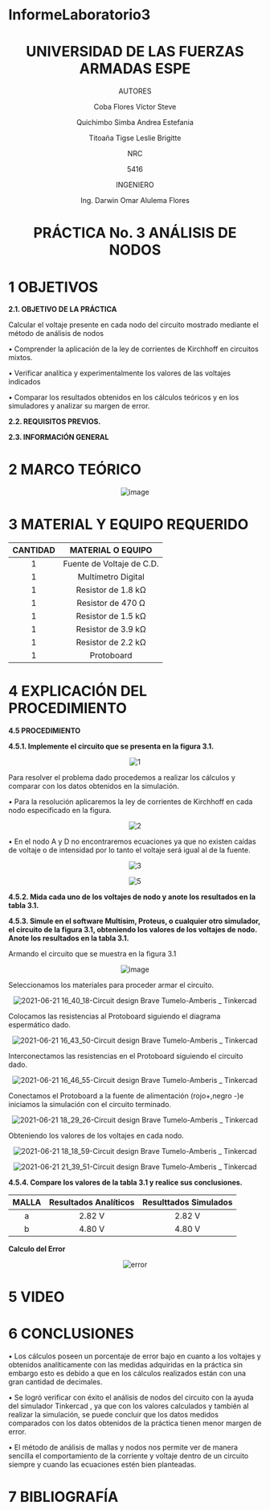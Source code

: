 # InformeLaboratorio3

<div align="center">

# UNIVERSIDAD DE LAS FUERZAS ARMADAS ESPE

AUTORES

Coba Flores Víctor Steve

Quichimbo Simba Andrea Estefania

Titoaña Tigse Leslie Brigitte

NRC
  
5416

INGENIERO

Ing. Darwin Omar Alulema Flores

# PRÁCTICA No. 3 ANÁLISIS DE NODOS
  
</div>

# 1 OBJETIVOS

**2.1. OBJETIVO DE LA PRÁCTICA**

Calcular el voltaje presente en cada nodo del circuito mostrado mediante el método de análisis de nodos

•	Comprender la aplicación de la ley de corrientes de Kirchhoff en circuitos mixtos.

•	Verificar analítica y experimentalmente los valores de las voltajes indicados

•	Comparar los resultados obtenidos en los cálculos teóricos y en los simuladores y analizar su margen de error.


**2.2. REQUISITOS PREVIOS.**


**2.3. INFORMACIÓN GENERAL**


# 2 MARCO TEÓRICO

<div align="center">

![image](https://user-images.githubusercontent.com/84430867/122862254-75775d00-d2e6-11eb-8508-ed830bcf1ca1.png)

</div>

# 3 MATERIAL Y EQUIPO REQUERIDO

<div align="center">
     
|**CANTIDAD**|**MATERIAL O EQUIPO** |
|    :---:   |       :---:          | 
|      1     | Fuente de Voltaje de C.D. |
|      1     | Multímetro Digital |
|      1     | Resistor de 1.8 kΩ |
|      1     | Resistor de 470 Ω  |
|      1     | Resistor de 1.5 kΩ |
|      1     | Resistor de 3.9 kΩ |
|      1     | Resistor de 2.2 kΩ |
|      1     | Protoboard |

</div>

# 4 EXPLICACIÓN DEL PROCEDIMIENTO

**4.5 PROCEDIMIENTO**

**4.5.1. Implemente el circuito que se presenta en la figura 3.1.**

<div align="center">

![1](https://user-images.githubusercontent.com/84587172/122854865-f7ad5480-d2d9-11eb-9fa6-4757ef343050.png)

</div>

Para resolver el problema dado procedemos a realizar los cálculos y comparar con los datos obtenidos en la simulación.

•	Para la resolución aplicaremos la ley de corrientes de Kirchhoff  en cada nodo especificado en la figura.

<div align="center">

![2](https://user-images.githubusercontent.com/84587172/122855019-2e836a80-d2da-11eb-8af5-97d9531fcf02.png)

</div>
  
•	En el nodo A y D no encontraremos ecuaciones ya que no existen caídas de voltaje o de intensidad por lo tanto el voltaje será igual al de la fuente.

<div align="center">

![3](https://user-images.githubusercontent.com/84587172/122855089-4f4bc000-d2da-11eb-85bf-20e12f40ada2.png)

![5](https://user-images.githubusercontent.com/84587172/122856339-3e9c4980-d2dc-11eb-8f6a-bda6abc9312c.png)
  
</div>
  
**4.5.2. Mida cada uno de los voltajes de nodo y anote los resultados en la tabla 3.1.**

**4.5.3. Simule en el software Multisim, Proteus, o cualquier otro simulador, el circuito
de la figura 3.1, obteniendo los valores de los voltajes de nodo. Anote los resultados en
la tabla 3.1.**

Armando el circuito que se muestra en la figura 3.1

<div align="center">
  
![image](https://user-images.githubusercontent.com/84587293/122840013-d68b3a80-d2be-11eb-985c-d3563a7f6b25.png)
  
</div>

Seleccionamos los materiales para proceder armar el circuito.

<div align="center">
  
![2021-06-21 16_40_18-Circuit design Brave Tumelo-Amberis _ Tinkercad](https://user-images.githubusercontent.com/84587293/122840085-08040600-d2bf-11eb-9b59-84b61b0f7102.png)

</div>

Colocamos las resistencias al Protoboard siguiendo el diagrama espermático dado.

<div align="center">
  
![2021-06-21 16_43_50-Circuit design Brave Tumelo-Amberis _ Tinkercad](https://user-images.githubusercontent.com/84587293/122840095-0f2b1400-d2bf-11eb-8fb4-1ee9e10110a5.png)

</div>

Interconectamos las resistencias en el Protoboard siguiendo el circuito dado.

<div align="center">
  
![2021-06-21 16_46_55-Circuit design Brave Tumelo-Amberis _ Tinkercad](https://user-images.githubusercontent.com/84587293/122840110-16eab880-d2bf-11eb-8078-06d86939c66f.png)

</div>

Conectamos el Protoboard a la fuente de alimentación (rojo+,negro -)e iniciamos la simulación con el circuito terminado.

<div align="center">
  
![2021-06-21 18_29_26-Circuit design Brave Tumelo-Amberis _ Tinkercad](https://user-images.githubusercontent.com/84587293/122840131-210cb700-d2bf-11eb-81fc-e5090cc90556.png)

</div>

Obteniendo los valores de los voltajes en cada nodo.

<div align="center">
  
![2021-06-21 18_18_59-Circuit design Brave Tumelo-Amberis _ Tinkercad](https://user-images.githubusercontent.com/84587293/122840177-371a7780-d2bf-11eb-9fa1-0acc3bc5813f.png)

![2021-06-21 21_39_51-Circuit design Brave Tumelo-Amberis _ Tinkercad](https://user-images.githubusercontent.com/84587293/122854393-49a1aa80-d2d9-11eb-9f07-8f25fad1bfa5.png)

</div>

**4.5.4. Compare los valores de la tabla 3.1 y realice sus conclusiones.**

<div align="center">

|  **MALLA** | **Resultados Analíticos** | **Resulttados Simulados** |     
|    :---:   |           :---:           |         :---:             |
|     a      |           2.82 V          |           2.82 V          |
|     b      |           4.80 V          |           4.80 V          |

</div>

**Calculo del Error**

<div align="center">
  
![error](https://user-images.githubusercontent.com/84587172/122856641-bcf8eb80-d2dc-11eb-814f-83503596e093.png)

</div>

# 5 VIDEO 


# 6 CONCLUSIONES 

•	Los cálculos poseen un porcentaje de error bajo en cuanto a los voltajes y obtenidos analíticamente con las medidas adquiridas en la práctica sin embargo esto es debido a que en los cálculos realizados están con una  gran cantidad de decimales.

•	Se logró verificar con éxito el análisis de nodos  del circuito con la ayuda del simulador Tinkercad , ya que con los valores calculados y también al realizar la simulación, se puede concluir que los datos medidos comparados con los datos obtenidos de la práctica tienen menor margen de error.

•	El método de análisis de mallas y nodos nos permite ver de manera sencilla el comportamiento de la corriente y voltaje dentro de un circuito siempre y cuando las ecuaciones estén bien planteadas.

# 7 BIBLIOGRAFÍA


